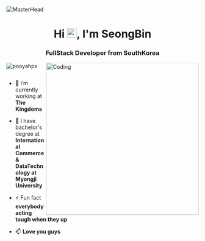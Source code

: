 ![MasterHead](https://cdn.discordapp.com/attachments/1003105421596311583/1003106365985792080/54b6c068097599.5b50bca476b9b.gif)
<h1 align="center">Hi <img src="https://media.giphy.com/media/hvRJCLFzcasrR4ia7z/giphy.gif" width="25px">, I'm SeongBin </h1>
<h3 align="center">FullStack Developer from SouthKorea </h3>
<img align="right" alt="Coding" width="400" src="https://cdn.discordapp.com/attachments/1003105421596311583/1003105748772978839/programming.gif">

<p align="left"> <img src="https://komarev.com/ghpvc/?username=pooyahpx&label=Profile%20views&color=0e75b6&style=flat" alt="pooyahpx" /> </p>

<p align="left"> <a href="https://twitter.com/" target="blank"><img src="https://img.shields.io/twitter/follow/?logo=twitter&style=for-the-badge" alt="" /></a> </p>

- 🔭 I’m currently working at **The Kingdoms**

- 💬 I have bachelor's degree at **International Commerce & DataTechnology at Myongji University**   

- ⚡ Fun fact **everybody acting tough when they up**
 
- 📫 **Love you guys**



